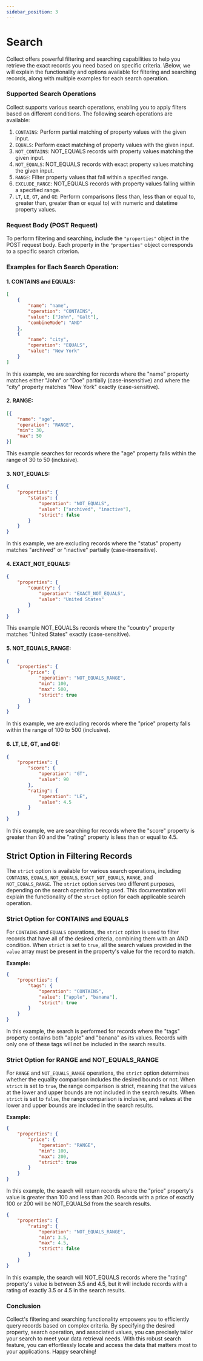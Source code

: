```yaml
---
sidebar_position: 3
---
```


# Search

Collect offers powerful filtering and searching capabilities to help you retrieve the exact records you need based on specific criteria. \Below, we will explain the functionality and options available for filtering and searching records, along with multiple examples for each search operation.

### Supported Search Operations

Collect supports various search operations, enabling you to apply filters based on different conditions. The following search operations are available:

1. `CONTAINS`: Perform partial matching of property values with the given input.
2. `EQUALS`: Perform exact matching of property values with the given input.
3. `NOT_CONTAINS`: NOT_EQUALS records with property values matching the given input.
4. `NOT_EQUALS`: NOT_EQUALS records with exact property values matching the given input.
5. `RANGE`: Filter property values that fall within a specified range.
6. `EXCLUDE_RANGE`: NOT_EQUALS records with property values falling within a specified range.
7. `LT`, `LE`, `GT`, and `GE`: Perform comparisons (less than, less than or equal to, greater than, greater than or equal to) with numeric and datetime property values.

### Request Body (POST Request)

To perform filtering and searching, include the `"properties"` object in the POST request body. Each property in the `"properties"` object corresponds to a specific search criterion.

### Examples for Each Search Operation:

#### 1. CONTAINS and EQUALS:

```json
[
    {
        "name": "name",
        "operation": "CONTAINS",
        "value": ["John", "Galt"],
        "combineMode": "AND"
    },
    {
        "name": "city",
        "operation": "EQUALS",
        "value": "New York"
    }
]
```

In this example, we are searching for records where the "name" property matches either "John" or "Doe" partially (case-insensitive) and where the "city" property matches "New York" exactly (case-sensitive).

#### 2. RANGE:

```json
[{
    "name": "age",
    "operation": "RANGE",
    "min": 30,
    "max": 50
}]
```

This example searches for records where the "age" property falls within the range of 30 to 50 (inclusive).

#### 3. NOT_EQUALS:

```json
{
    "properties": {
        "status": {
            "operation": "NOT_EQUALS",
            "value": ["archived", "inactive"],
            "strict": false
        }
    }
}
```

In this example, we are excluding records where the "status" property matches "archived" or "inactive" partially (case-insensitive).

#### 4. EXACT_NOT_EQUALS:

```json
{
    "properties": {
        "country": {
            "operation": "EXACT_NOT_EQUALS",
            "value": "United States"
        }
    }
}
```

This example NOT_EQUALSs records where the "country" property matches "United States" exactly (case-sensitive).

#### 5. NOT_EQUALS_RANGE:

```json
{
    "properties": {
        "price": {
            "operation": "NOT_EQUALS_RANGE",
            "min": 100,
            "max": 500,
            "strict": true
        }
    }
}
```

In this example, we are excluding records where the "price" property falls within the range of 100 to 500 (inclusive).

#### 6. LT, LE, GT, and GE:

```json
{
    "properties": {
        "score": {
            "operation": "GT",
            "value": 90
        },
        "rating": {
            "operation": "LE",
            "value": 4.5
        }
    }
}
```

In this example, we are searching for records where the "score" property is greater than 90 and the "rating" property is less than or equal to 4.5.


## Strict Option in Filtering Records

The `strict` option is available for various search operations, including `CONTAINS`, `EQUALS`, `NOT_EQUALS`, `EXACT_NOT_EQUALS`, `RANGE`, and `NOT_EQUALS_RANGE`. The `strict` option serves two different purposes, depending on the search operation being used. This documentation will explain the functionality of the `strict` option for each applicable search operation.

### Strict Option for CONTAINS and EQUALS

For `CONTAINS` and `EQUALS` operations, the `strict` option is used to filter records that have all of the desired criteria, combining them with an AND condition. When `strict` is set to `true`, all the search values provided in the `value` array must be present in the property's value for the record to match.

**Example:**

```json
{
    "properties": {
        "tags": {
            "operation": "CONTAINS",
            "value": ["apple", "banana"],
            "strict": true
        }
    }
}
```

In this example, the search is performed for records where the "tags" property contains both "apple" and "banana" as its values. Records with only one of these tags will not be included in the search results.

### Strict Option for RANGE and NOT_EQUALS_RANGE

For `RANGE` and `NOT_EQUALS_RANGE` operations, the `strict` option determines whether the equality comparison includes the desired bounds or not. When `strict` is set to `true`, the range comparison is strict, meaning that the values at the lower and upper bounds are not included in the search results. When `strict` is set to `false`, the range comparison is inclusive, and values at the lower and upper bounds are included in the search results.

**Example:**

```json
{
    "properties": {
        "price": {
            "operation": "RANGE",
            "min": 100,
            "max": 200,
            "strict": true
        }
    }
}
```

In this example, the search will return records where the "price" property's value is greater than 100 and less than 200. Records with a price of exactly 100 or 200 will be NOT_EQUALSd from the search results.

```json
{
    "properties": {
        "rating": {
            "operation": "NOT_EQUALS_RANGE",
            "min": 3.5,
            "max": 4.5,
            "strict": false
        }
    }
}
```

In this example, the search will NOT_EQUALS records where the "rating" property's value is between 3.5 and 4.5, but it will include records with a rating of exactly 3.5 or 4.5 in the search results.

### Conclusion

Collect's filtering and searching functionality empowers you to efficiently query records based on complex criteria. By specifying the desired property, search operation, and associated values, you can precisely tailor your search to meet your data retrieval needs. With this robust search feature, you can effortlessly locate and access the data that matters most to your applications. Happy searching!